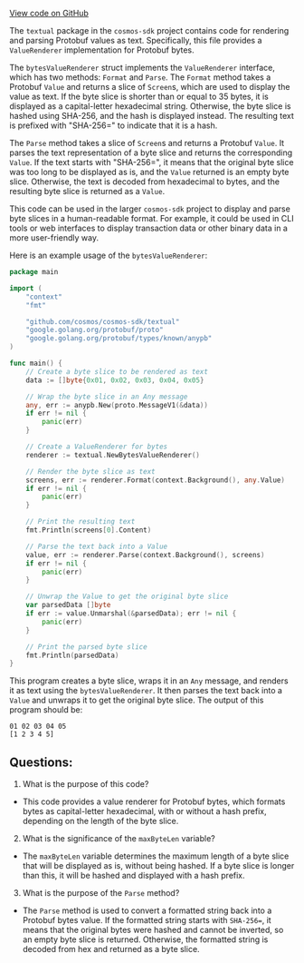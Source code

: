 [View code on GitHub](https://github.com/cosmos/cosmos-sdk/blob/main/x/tx/signing/textual/bytes.go)

The `textual` package in the `cosmos-sdk` project contains code for rendering and parsing Protobuf values as text. Specifically, this file provides a `ValueRenderer` implementation for Protobuf bytes. 

The `bytesValueRenderer` struct implements the `ValueRenderer` interface, which has two methods: `Format` and `Parse`. The `Format` method takes a Protobuf `Value` and returns a slice of `Screen`s, which are used to display the value as text. If the byte slice is shorter than or equal to 35 bytes, it is displayed as a capital-letter hexadecimal string. Otherwise, the byte slice is hashed using SHA-256, and the hash is displayed instead. The resulting text is prefixed with "SHA-256=" to indicate that it is a hash. 

The `Parse` method takes a slice of `Screen`s and returns a Protobuf `Value`. It parses the text representation of a byte slice and returns the corresponding `Value`. If the text starts with "SHA-256=", it means that the original byte slice was too long to be displayed as is, and the `Value` returned is an empty byte slice. Otherwise, the text is decoded from hexadecimal to bytes, and the resulting byte slice is returned as a `Value`. 

This code can be used in the larger `cosmos-sdk` project to display and parse byte slices in a human-readable format. For example, it could be used in CLI tools or web interfaces to display transaction data or other binary data in a more user-friendly way. 

Here is an example usage of the `bytesValueRenderer`:

```go
package main

import (
	"context"
	"fmt"

	"github.com/cosmos/cosmos-sdk/textual"
	"google.golang.org/protobuf/proto"
	"google.golang.org/protobuf/types/known/anypb"
)

func main() {
	// Create a byte slice to be rendered as text
	data := []byte{0x01, 0x02, 0x03, 0x04, 0x05}

	// Wrap the byte slice in an Any message
	any, err := anypb.New(proto.MessageV1(&data))
	if err != nil {
		panic(err)
	}

	// Create a ValueRenderer for bytes
	renderer := textual.NewBytesValueRenderer()

	// Render the byte slice as text
	screens, err := renderer.Format(context.Background(), any.Value)
	if err != nil {
		panic(err)
	}

	// Print the resulting text
	fmt.Println(screens[0].Content)

	// Parse the text back into a Value
	value, err := renderer.Parse(context.Background(), screens)
	if err != nil {
		panic(err)
	}

	// Unwrap the Value to get the original byte slice
	var parsedData []byte
	if err := value.Unmarshal(&parsedData); err != nil {
		panic(err)
	}

	// Print the parsed byte slice
	fmt.Println(parsedData)
}
```

This program creates a byte slice, wraps it in an `Any` message, and renders it as text using the `bytesValueRenderer`. It then parses the text back into a `Value` and unwraps it to get the original byte slice. The output of this program should be:

```
01 02 03 04 05
[1 2 3 4 5]
```
## Questions: 
 1. What is the purpose of this code?
- This code provides a value renderer for Protobuf bytes, which formats bytes as capital-letter hexadecimal, with or without a hash prefix, depending on the length of the byte slice.

2. What is the significance of the `maxByteLen` variable?
- The `maxByteLen` variable determines the maximum length of a byte slice that will be displayed as is, without being hashed. If a byte slice is longer than this, it will be hashed and displayed with a hash prefix.

3. What is the purpose of the `Parse` method?
- The `Parse` method is used to convert a formatted string back into a Protobuf bytes value. If the formatted string starts with `SHA-256=`, it means that the original bytes were hashed and cannot be inverted, so an empty byte slice is returned. Otherwise, the formatted string is decoded from hex and returned as a byte slice.